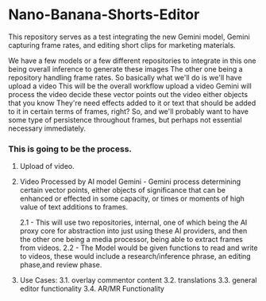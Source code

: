 # Nano-Banana-Shorts-Editor
This repository serves as a test integrating the new Gemini model, Gemini capturing frame rates, and editing short clips for marketing materials.

We have a few models or a few different repositories to integrate in this one being overall inference to generate these images The other one being a repository handling frame rates. So basically what we'll do is we'll have upload a video This will be the overall workflow upload a video Gemini will process the video decide these vector points out the video either objects that you know They're need effects added to it or text that should be added to it in certain terms of frames, right? So, and we'll probably want to have some type of persistence throughout frames, but perhaps not essential necessary immediately.

### This is going to be the process.
1. Upload of video.
2. Video Processed by AI model Gemini - Gemini process determining certain vector points, either objects of significance that can be enhanced or effected in some capacity, or times or moments of high value of text additions to frames.
   
   2.1 - This will use two repositories, internal, one of which being the AI proxy core for abstraction into just using these AI providers, and then the other one being a media processor, being able to extract frames from videos.
   2.2 - The Model would be given functions to read and write to videos, these would include a research/inference phrase, an editing phase,and review phase.
3. Use Cases:
   3.1. overlay commentor content
   3.2. translations
   3.3. general editor functionality
   3.4. AR/MR Functionality   
   

